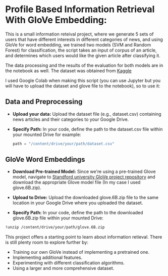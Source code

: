 # Profile Based Information Retrieval With GloVe Embedding:

This is a small information reteival project, where we generate 5 sets of users that have different interests in different categories of news, and using GloVe for word embedding, we trained two models (SVM and Random Forest) for classification, the script takes an input of corpus of an article, and determines which users would like the given article after classifying it.

The data processing and the results of the evaluation for both models are in the notebook as well. The dataset was obtained from [Kaggle](https://www.kaggle.com/datasets/sunilthite/text-document-classification-dataset?resource=download)

I used Google Colab when making this script (you can use Jupyter but you will have to upload the dataset and glove file to the notebook), so to use it:

## Data and Preprocessing
- **Upload your data:** Upload the dataset file (e.g., dataset.csv) containing news articles and their categories to your Google Drive.
- **Specify Path:** In your code, define the path to the dataset.csv file within your mounted Drive for example: 
  
  ```python
  path = "/content/drive/your/path/dataset.csv"
  
## GloVe Word Embeddings
- **Download Pre-trained Model:** Since we're using a pre-trained Glove model, navigate to [Standford university GloVe project repository](https://nlp.stanford.edu/projects/glove/) and download the appropriate Glove model file (In my case I used glove.6B.zip).

- **Upload to Drive:** Upload the downloaded glove.6B.zip file to the same location in your Google Drive where you uploaded the dataset.

- **Specify Path:** In your code, define the path to the downloaded glove.6B.zip file within your mounted Drive: 
```bash
!unzip /content/drive/your/path/glove.6B.zip
```

This project offers a starting point to learn about information retieval. There is still plenty room to explore further by:

- Training our own GloVe instead of implementing a pretrained one.
- Implementing additional features.
- Experimenting with different classification algorithms.
- Using a larger and more comprehensive dataset.
